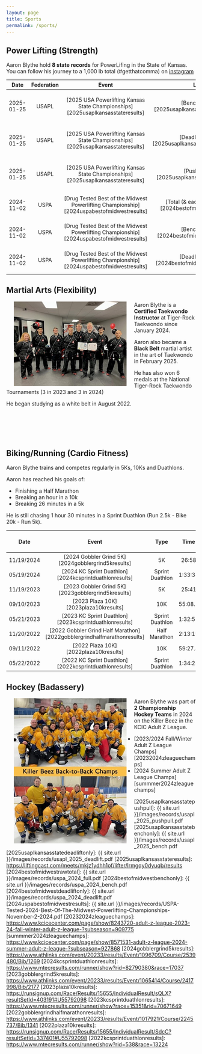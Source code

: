 ```yaml
---
layout: page
title: Sports
permalink: /sports/
---
```


## Power Lifting (Strength)

Aaron Blythe hold **8 state records** for PowerLifing in the State of Kansas. You can follow his journey to a 1,000 lb total (#getthatcomma) on [instagram][instagramablythepower]

| Date       | Federation | Event                                                 | Lift                                            | Class            | Weight |
| :--------: | :--------: |:-----------------------------------------------------:|:-----------------------------------------------:| :---------------:| :-----:|
| 2025-01-25 | USAPL  |[2025 USA Powerlifting Kansas State Championships][2025usaplkansasstateresults]| [Bench Only][2025usaplkansasstatebenchonly]       | 100kg Male 1b (45-49) | 122.5kg / 270 lbs |
| 2025-01-25 | USAPL  |[2025 USA Powerlifting Kansas State Championships][2025usaplkansasstateresults]| [Deadlift Only][2025usaplkansasstatedeadliftonly] | 100kg Male 1b (45-49) | 165kg / 363.76 lbs |
| 2025-01-25 | USAPL  |[2025 USA Powerlifting Kansas State Championships][2025usaplkansasstateresults]| [Push/Pull][2025usaplkansasstatepushpull]         | 100kg Male 1b (45-49) | 287.5kg / 633.83 lbs |
| 2024-11-02 | USPA   |[Drug Tested Best of the Midwest Powerlifting Championship][2024uspabestofmidwestresults]| [Total (& each individual)][2024bestofmidwestrawtotal] | 100kg Male 45-49 | 440kg / 970 lbs |
| 2024-11-02 | USPA   |[Drug Tested Best of the Midwest Powerlifting Championship][2024uspabestofmidwestresults]| [Bench Only][2024bestofmidwestbenchonly]       | 100kg Male 45-49 | 120kg / 264.55 lbs |
| 2024-11-02 | USPA   |[Drug Tested Best of the Midwest Powerlifting Championship][2024uspabestofmidwestresults]| [Deadlift Only][2024bestofmidwestdeadliftonly] | 100kg Male 45-49 | 162.5kg / 358.25 lbs |

## Martial Arts (Flexibility)

[<img align="left" src="/images/sports/aaron_black_belt_team.jpg" hspace="20">](https://kctigerrock.com/)

Aaron Blythe is a **Certified Taekwondo Instructor** at Tiger-Rock Taekwondo since January 2024. 

Aaron also became a **Black Belt** martial artist in the art of Taekwondo in February 2025.

He has also won 6 medals at the National Tiger-Rock Taekwondo Tournaments (3 in 2023 and 3 in 2024)

He began studying as a white belt in August 2022.

<br/>
<br/>
<br/>
<br/>

## Biking/Running (Cardio Fitness)

Aaron Blythe trains and competes regularly in 5Ks, 10Ks and Duathlons.

Aaron has reached his goals of: 

* Finishing a Half Marathon
* Breaking an hour in a 10k 
* Breaking 26 minutes in a 5k

He is still chasing 1 hour 30 minutes in a Sprint Duathlon (Run 2.5k - Bike 20k - Run 5k).

| Date       | Event                                                                   | Type            | Time    | Age Group Place |
| :--------: |:-----------------------------------------------------------------------:|:---------------:| :------:| :--------------:| 
| 11/19/2024 | [2024 Gobbler Grind 5K][2024gobblergrind5kresults]                      | 5K              | 26:58   | 5/13  |
| 05/19/2024 | [2024 KC Sprint Duathlon][2024kcsprintduathlonresults]                  | Sprint Duathlon | 1:33:38 | 2/2   |
| 11/19/2023 | [2023 Gobbler Grind 5K][2023gobblergrind5kresults]                      | 5K              | 25:41   | 3/14  |
| 09/10/2023 | [2023 Plaza 10K][2023plaza10kresults]                                   | 10K             | 55:08.2 | 52/89 |
| 05/21/2023 | [2023 KC Sprint Duathlon][2023kcsprintduathlonresults]                  | Sprint Duathlon | 1:32:55 | 2/3   |
| 11/20/2022 | [2022 Gobbler Grind Half Marathon][2022gobblergrindhalfmarathonresults] | Half Marathon   | 2:13:19 | 21/31 |
| 09/11/2022 | [2022 Plaza 10K][2022plaza10kresults]                                   | 10K             | 59:27.8 | 66/92 |
| 05/22/2022 | [2022 KC Sprint Duathlon][2022kcsprintduathlonresults]                  | Sprint Duathlon | 1:34:28 | 4/7   |

## Hockey (Badassery)

[<img align="left" src="/images/sports/zleague_back_to_back.jpg" hspace="20">](https://www.kcicecenter.com/page/show/8755992-adult-z-league-2024-25-fall-winter-adult-z-league-)

Aaron Blythe was part of **2 Championship Hockey Teams** in 2024 on the Killer Beez in the KCIC Adult Z League.

* [2023/2024 Fall/Winter Adult Z League Champs][20232024zleaguechamps]
* [2024 Summer Adult Z League Champs][summmer2024zleaguechamps]

[instagramablythepower]: https://www.instagram.com/ablythepower/
[2025usaplkansasstatepushpull]: {{ site.url }}/images/records/usapl_2025_pushpull.pdf
[2025usaplkansasstatebenchonly]: {{ site.url }}/images/records/usapl_2025_bench.pdf
[2025usaplkansasstatedeadliftonly]: {{ site.url }}/images/records/usapl_2025_deadlift.pdf
[2025usaplkansasstateresults]: https://liftingcast.com/meets/mkjz1ydhh1of/lifter/lrmgqy0dyuqb/results
[2024bestofmidwestrawtotal]: {{ site.url }}/images/records/uspa_2024_full.pdf
[2024bestofmidwestbenchonly]: {{ site.url }}/images/records/uspa_2024_bench.pdf
[2024bestofmidwestdeadliftonly]: {{ site.url }}/images/records/uspa_2024_deadlift.pdf
[2024uspabestofmidwestresults]: {{ site.url }}/images/records/USPA-Tested-2024-Best-Of-The-Midwest-Powerlifting-Championships-November-2-2024.pdf
[20232024zleaguechamps]: https://www.kcicecenter.com/page/show/8243720-adult-z-league-2023-24-fall-winter-adult-z-league-?subseason=909775
[summmer2024zleaguechamps]: https://www.kcicecenter.com/page/show/8571531-adult-z-league-2024-summer-adult-z-league-?subseason=927868
[2024gobblergrind5kresults]: https://www.athlinks.com/event/20233/results/Event/1096709/Course/2539480/Bib/1269
[2024kcsprintduathlonresults]: https://www.mtecresults.com/runner/show?rid=82790380&race=17037
[2023gobblergrind5kresults]: https://www.athlinks.com/event/20233/results/Event/1065414/Course/2417998/Bib/2177
[2023plaza10kresults]: https://runsignup.com/Race/Results/15655/IndividualResult/sQLX?resultSetId=403191#U55792098
[2023kcsprintduathlonresults]: https://www.mtecresults.com/runner/show?race=15351&rid=70671649
[2022gobblergrindhalfmarathonresults]: https://www.athlinks.com/event/20233/results/Event/1017921/Course/2245737/Bib/1341
[2022plaza10kresults]: https://runsignup.com/Race/Results/15655/IndividualResult/SdcC?resultSetId=337401#U55792098
[2022kcsprintduathlonresults]: https://www.mtecresults.com/runner/show?rid=538&race=13224